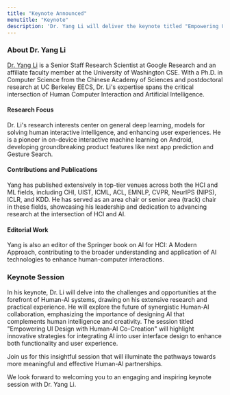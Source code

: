 ```yaml
---
title: "Keynote Announced"
menutitle: "Keynote"
description: 'Dr. Yang Li will deliver the keynote titled "Empowering UI Design with Human-AI Co-Creation". Dr. Li comes with a rich background in the intersection of Human Computer Interaction and Artificial Intelligence, with significant contributions to on-device interactive ML and user experience improvement.'
---
```


### About Dr. Yang Li

[Dr. Yang Li](https://yangl.org/) is a Senior Staff Research Scientist at Google Research and an affiliate faculty member at the University of Washington CSE. With a Ph.D. in Computer Science from the Chinese Academy of Sciences and postdoctoral research at UC Berkeley EECS, Dr. Li's expertise spans the critical intersection of Human Computer Interaction and Artificial Intelligence.

#### Research Focus

Dr. Li's research interests center on general deep learning, models for solving human interactive intelligence, and enhancing user experiences. He is a pioneer in on-device interactive machine learning on Android, developing groundbreaking product features like next app prediction and Gesture Search.

#### Contributions and Publications

Yang has published extensively in top-tier venues across both the HCI and ML fields, including CHI, UIST, ICML, ACL, EMNLP, CVPR, NeurIPS (NIPS), ICLR, and KDD. He has served as an area chair or senior area (track) chair in these fields, showcasing his leadership and dedication to advancing research at the intersection of HCI and AI.

#### Editorial Work

Yang is also an editor of the Springer book on AI for HCI: A Modern Approach, contributing to the broader understanding and application of AI technologies to enhance human-computer interactions.

### Keynote Session

In his keynote, Dr. Li will delve into the challenges and opportunities at the forefront of Human-AI systems, drawing on his extensive research and practical experience. He will explore the future of synergistic Human-AI collaboration, emphasizing the importance of designing AI that complements human intelligence and creativity. The session titled "Empowering UI Design with Human-AI Co-Creation" will highlight innovative strategies for integrating AI into user interface design to enhance both functionality and user experience.

Join us for this insightful session that will illuminate the pathways towards more meaningful and effective Human-AI partnerships.

We look forward to welcoming you to an engaging and inspiring keynote session with Dr. Yang Li.

